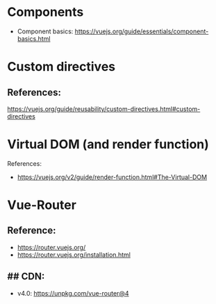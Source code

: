 # Components
- Component basics: https://vuejs.org/guide/essentials/component-basics.html

# Custom directives
## References:
https://vuejs.org/guide/reusability/custom-directives.html#custom-directives

# Virtual DOM (and render function)
References:
- https://vuejs.org/v2/guide/render-function.html#The-Virtual-DOM

# Vue-Router
## Reference: 
- https://router.vuejs.org/
- https://router.vuejs.org/installation.html
## ## CDN:
- v4.0: https://unpkg.com/vue-router@4
